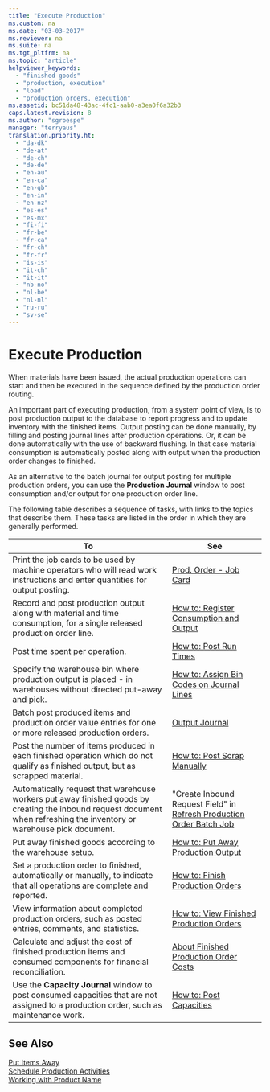 ```yaml
---
title: "Execute Production"
ms.custom: na
ms.date: "03-03-2017"
ms.reviewer: na
ms.suite: na
ms.tgt_pltfrm: na
ms.topic: "article"
helpviewer_keywords: 
  - "finished goods"
  - "production, execution"
  - "load"
  - "production orders, execution"
ms.assetid: bc51da48-43ac-4fc1-aab0-a3ea0f6a32b3
caps.latest.revision: 8
ms.author: "sgroespe"
manager: "terryaus"
translation.priority.ht: 
  - "da-dk"
  - "de-at"
  - "de-ch"
  - "de-de"
  - "en-au"
  - "en-ca"
  - "en-gb"
  - "en-in"
  - "en-nz"
  - "es-es"
  - "es-mx"
  - "fi-fi"
  - "fr-be"
  - "fr-ca"
  - "fr-ch"
  - "fr-fr"
  - "is-is"
  - "it-ch"
  - "it-it"
  - "nb-no"
  - "nl-be"
  - "nl-nl"
  - "ru-ru"
  - "sv-se"
---
```

# Execute Production
When materials have been issued, the actual production operations can start and then be executed in the sequence defined by the production order routing.  
  
 An important part of executing production, from a system point of view, is to post production output to the database to report progress and to update inventory with the finished items. Output posting can be done manually, by filling and posting journal lines after production operations. Or, it can be done automatically with the use of backward flushing. In that case material consumption is automatically posted along with output when the production order changes to finished.  
  
 As an alternative to the batch journal for output posting for multiple production orders, you can use the **Production Journal** window to post consumption and\/or output for one production order line.  
  
 The following table describes a sequence of tasks, with links to the topics that describe them. These tasks are listed in the order in which they are generally performed.  
  
|**To**|**See**|  
|------------|-------------|  
|Print the job cards to be used by machine operators who will read work instructions and enter quantities for output posting.|[Prod. Order \- Job Card](../Production/-$-r_99000762-prod.-order-job-card-$-.md)|  
|Record and post production output along with material and time consumption, for a single released production order line.|[How to: Register Consumption and Output](../Production/how-to-register-consumption-and-output.md)|  
|Post time spent per operation.|[How to: Post Run Times](../Production/how-to-post-run-times.md)|  
|Specify the warehouse bin where production output is placed \- in warehouses without directed put\-away and pick.|[How to: Assign Bin Codes on Journal Lines](../Production/how-to-assign-bin-codes-on-journal-lines.md)|  
|Batch post produced items and production order value entries for one or more released production orders.|[Output Journal](../Production/-$-n_99000823-output-journal-$-.md)|  
|Post the number of items produced in each finished operation which do not qualify as finished output, but as scrapped material.|[How to: Post Scrap Manually](../Production/how-to-post-scrap-manually.md)|  
|Automatically request that warehouse workers put away finished goods by creating the inbound request document when refreshing the inventory or warehouse pick document.|"Create Inbound Request Field" in [Refresh Production Order Batch Job](../Production/-$-b_99001025-refresh-production-order-$-.md)|  
|Put away finished goods according to the warehouse setup.|[How to: Put Away Production Output](../Production/how-to-put-away-production-output.md)|  
|Set a production order to finished, automatically or manually, to indicate that all operations are complete and reported.|[How to: Finish Production Orders](../Production/how-to-finish-production-orders.md)|  
|View information about completed production orders, such as posted entries, comments, and statistics.|[How to: View Finished Production Orders](../Production/how-to-view-finished-production-orders.md)|  
|Calculate and adjust the cost of finished production items and consumed components for financial reconciliation.|[About Finished Production Order Costs](../Finance/about-finished-production-order-costs.md)|  
|Use the **Capacity Journal** window to post consumed capacities that are not assigned to a production order, such as maintenance work.|[How to: Post Capacities](../Production/how-to-post-capacities.md)|  
  
## See Also  
 [Put Items Away](../WarehouseActivities/put-items-away.md)   
 [Schedule Production Activities](../Production/schedule-production-activities.md)   
 [Working with Product Name](../WorkingWithDynamics/working-with-$-p_1-product-name-$-.md)